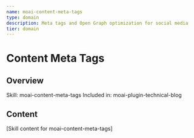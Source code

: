 ```yaml
---
name: moai-content-meta-tags
type: domain
description: Meta tags and Open Graph optimization for social media
tier: domain
---
```


# Content Meta Tags

## Overview
Skill: moai-content-meta-tags
Included in: moai-plugin-technical-blog

## Content
[Skill content for moai-content-meta-tags]

